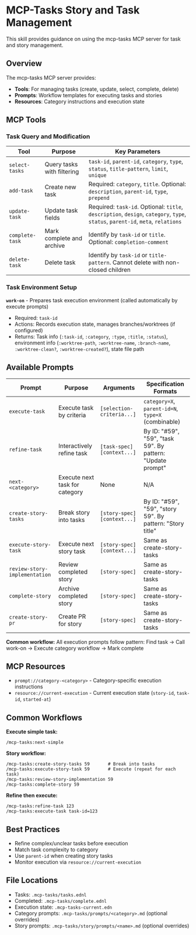 # MCP-Tasks Story and Task Management

This skill provides guidance on using the mcp-tasks MCP server for task and story management.

## Overview

The mcp-tasks MCP server provides:
- **Tools**: For managing tasks (create, update, select, complete, delete)
- **Prompts**: Workflow templates for executing tasks and stories
- **Resources**: Category instructions and execution state

## MCP Tools

### Task Query and Modification

| Tool | Purpose | Key Parameters |
|------|---------|---------------|
| `select-tasks` | Query tasks with filtering | `task-id`, `parent-id`, `category`, `type`, `status`, `title-pattern`, `limit`, `unique` |
| `add-task` | Create new task | Required: `category`, `title`. Optional: `description`, `parent-id`, `type`, `prepend` |
| `update-task` | Update task fields | Required: `task-id`. Optional: `title`, `description`, `design`, `category`, `type`, `status`, `parent-id`, `meta`, `relations` |
| `complete-task` | Mark complete and archive | Identify by `task-id` or `title`. Optional: `completion-comment` |
| `delete-task` | Delete task | Identify by `task-id` or `title-pattern`. Cannot delete with non-closed children |

### Task Environment Setup

**`work-on`** - Prepares task execution environment (called automatically by execute prompts)
- Required: `task-id`
- Actions: Records execution state, manages branches/worktrees (if configured)
- Returns: Task info (`:task-id`, `:category`, `:type`, `:title`, `:status`), environment info (`:worktree-path`, `:worktree-name`, `:branch-name`, `:worktree-clean?`, `:worktree-created?`), state file path

## Available Prompts

| Prompt | Purpose | Arguments | Specification Formats |
|--------|---------|-----------|----------------------|
| `execute-task` | Execute task by criteria | `[selection-criteria...]` | `category=X`, `parent-id=N`, `type=X` (combinable) |
| `refine-task` | Interactively refine task | `[task-spec] [context...]` | By ID: "#59", "59", "task 59". By pattern: "Update prompt" |
| `next-<category>` | Execute next task for category | None | N/A |
| `create-story-tasks` | Break story into tasks | `[story-spec] [context...]` | By ID: "#59", "59", "story 59". By pattern: "Story title" |
| `execute-story-task` | Execute next story task | `[story-spec] [context...]` | Same as create-story-tasks |
| `review-story-implementation` | Review completed story | `[story-spec]` | Same as create-story-tasks |
| `complete-story` | Archive completed story | `[story-spec]` | Same as create-story-tasks |
| `create-story-pr` | Create PR for story | `[story-spec]` | Same as create-story-tasks |

**Common workflow:** All execution prompts follow pattern: Find task → Call work-on → Execute category workflow → Mark complete

## MCP Resources

- `prompt://category-<category>` - Category-specific execution instructions
- `resource://current-execution` - Current execution state (`story-id`, `task-id`, `started-at`)

## Common Workflows

**Execute simple task:**
```
/mcp-tasks:next-simple
```

**Story workflow:**
```
/mcp-tasks:create-story-tasks 59       # Break into tasks
/mcp-tasks:execute-story-task 59       # Execute (repeat for each task)
/mcp-tasks:review-story-implementation 59
/mcp-tasks:complete-story 59
```

**Refine then execute:**
```
/mcp-tasks:refine-task 123
/mcp-tasks:execute-task task-id=123
```

## Best Practices

- Refine complex/unclear tasks before execution
- Match task complexity to category
- Use `parent-id` when creating story tasks
- Monitor execution via `resource://current-execution`

## File Locations

- Tasks: `.mcp-tasks/tasks.ednl`
- Completed: `.mcp-tasks/complete.ednl`
- Execution state: `.mcp-tasks-current.edn`
- Category prompts: `.mcp-tasks/prompts/<category>.md` (optional overrides)
- Story prompts: `.mcp-tasks/story/prompts/<name>.md` (optional overrides)
